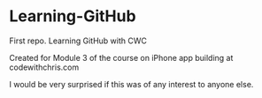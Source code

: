 # Learning-GitHub
First repo. Learning GitHub with CWC

Created for Module 3 of the course on iPhone app building at codewithchris.com

I would be very surprised if this was of any interest to anyone else.
